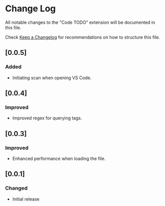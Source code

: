 # Change Log

All notable changes to the "Code TODO" extension will be documented in this file.

Check [Keep a Changelog](http://keepachangelog.com/) for recommendations on how to structure this file.

## [0.0.5]

### Added

- Initiating scan when opening VS Code.

## [0.0.4]

### Improved

- Improved regex for querying tags.

## [0.0.3]

### Improved

- Enhanced performance when loading the file.

## [0.0.1]

### Changed

- Initial release
